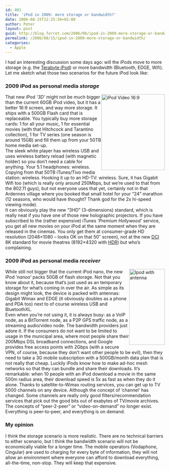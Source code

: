 ```yaml
---
id: 401
title: 'iPod in 2009: more storage or bandwidth?'
date: 2006-08-15T12:25:56+02:00
author: Peter
layout: post
guid: http://blog.forret.com/2006/08/ipod-in-2009-more-storage-or-bandwidth/
permalink: /2006/08/15/ipod-in-2009-more-storage-or-bandwidth/
categories:
  - Apple
---
```

I had an interesting discussion some days ago: will the iPods move to more storage (e.g. the [Terabyte iPod](http://blog.forret.com/2005/11/filling-a-terabyte-ipod/)) or more bandwidth (Bluetooth, EDGE, Wifi). Let me sketch what those two scenarios for the future iPod look like:

### 2009 iPod as personal media _storage_

[<img  src="http://static.flickr.com/26/66175238_9eb0549329_m.jpg" width="200" height="240" style="float:right" alt="iPod Video 16:9" />](http://www.flickr.com/photos/pforret/66175238/ "Photo Sharing")That new iPod _&#8216;3D&#8217;_ might not be much bigger than the current 60GB iPod video, but it has a better 16:9 screen, and way more storage. It ships with a 500GB Flash card that is replaceable. You typically buy more storage cards: 1 for all your music, 1 for essential movies (with that Hitchcock and Tarantino collection), 1 for TV series (one season is around 15GB) and fill them up from your 50TB home media set-up.  
The sleek white player has wireless USB and uses wireless battery reload (with magnetic holder) so you don&#8217;t need a cable for anything. Your 5.1 headphones: wireless. Copying from that 50TB iTunes/Tivo media station: wireless. Hooking it up to an HD-TV: wireless. Sure, it has Gigabit Wifi too (which is really only around 250Mbps, but we&#8217;re used to that from the 802.11 guys), but not everyone uses that yet, certainly not in that Ardennes village where you booked that small hotel for your &#8220;24&#8221; marathon (12 seasons, who would have thought? Thank god for the 2x hi-speed viewing mode).  
It can obviously play the new &#8220;3HD&#8221; (3-dimensions) standard, which is really neat if you have one of those new holographic projectors. If you have subscribed to the (rather expensive) iTunes _&#8216;Premium Hollywood&#8217;_ service, you get all new movies on your iPod at the same moment when they are released in the cinemas. You only get them at consumer-grade HD resolution (2048&#215;1080 &#8211; looks OK on that 50&#8243; screen), not at the new [DCI](http://www.dcimovies.com/) 8K standard for movie theatres (8192&#215;4320 with [HDR](http://en.wikipedia.org/wiki/High_dynamic_range_imaging)) but who&#8217;s complaining.

### 2009 iPod as personal media _receiver_

<!--more-->

  
[<img  src="http://static.flickr.com/85/215860257_569aead6ac_m.jpg" width="112" height="240" style="float:right" alt="Ipod with antenna" />](http://www.flickr.com/photos/pforret/215860257/ "Photo Sharing")While still not bigger that the current iPod nano, the new iPod &#8216;_nanoo_&#8216; packs 50GB of flash storage. Not that you know about it, because that&#8217;s just used as an temporary storage for what&#8217;s coming in over the air. As simple as its design might look, the device is packed with antennas: Gigabit Wimax and EDGE (it obviously doubles as a phone and PDA too) next to of course wireless USB and BluetoothXL.  
Even when you&#8217;re not using it, it is always busy: as a VoIP node, as a BitTorrent node, as a P2P GPS traffic node, as a streaming audio/video node. The bandwidth providers just adore it. If the consumers do not want to be limited to usage in the municipal area, where most people share their 200Mbps DSL broadband connections, and Google provides free access points with 2Gbps (with a secure VPN, of course, because they don&#8217;t want other people to be evil), then they need to take a 3G mobile subscription with a 500GB/month data plan that is not really that cheap. Luckily iPods know how to make ad-hoc mesh networks so that they can bundle and share their downloads. It&#8217;s remarkable: when 10 people with an iPod download a movie in the same 500m radius area, their download speed is 5x as fast as when they do it alone. Thanks to satellite-to-Wimax routing services, you can get up to TV 5000 channels on any device. Although the concept of &#8216;channel&#8217; has changed. Some channels are really only good filters/recommendation services that pick out the good bits out of exabytes of TV/movie archives. The concepts of &#8220;peer-2-peer&#8221; or &#8220;video-on-demand&#8221; no longer exist. Everything is peer-to-peer, and everything is on demand.

### My opinion

I think the storage scenario is more realistic. There are no technical barriers to either scenario, but I think the bandwidth scenario will not be economically viable for a longer time. The mobile operators (Vodaphone, Cingular) are used to charging for every byte of information, they will not allow an environment where everyone can afford to download everything, all-the-time, non-stop. They will keep that expensive.